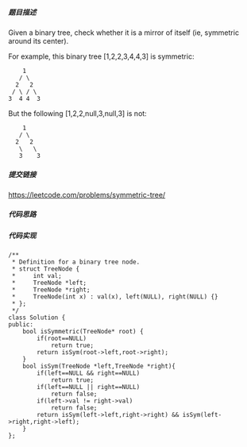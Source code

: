 ##### 题目描述
Given a binary tree, check whether it is a mirror of itself (ie, symmetric around its center).

For example, this binary tree [1,2,2,3,4,4,3] is symmetric:
```
    1
   / \
  2   2
 / \ / \
3  4 4  3
 ```

But the following [1,2,2,null,3,null,3] is not:
```
    1
   / \
  2   2
   \   \
   3    3
```

##### 提交链接

https://leetcode.com/problems/symmetric-tree/


##### 代码思路




##### 代码实现

```
/**
 * Definition for a binary tree node.
 * struct TreeNode {
 *     int val;
 *     TreeNode *left;
 *     TreeNode *right;
 *     TreeNode(int x) : val(x), left(NULL), right(NULL) {}
 * };
 */
class Solution {
public:
    bool isSymmetric(TreeNode* root) {
        if(root==NULL)
            return true;
        return isSym(root->left,root->right);
    }
    bool isSym(TreeNode *left,TreeNode *right){
        if(left==NULL && right==NULL)
            return true;
        if(left==NULL || right==NULL)
            return false;
        if(left->val != right->val)
            return false;
        return isSym(left->left,right->right) && isSym(left->right,right->left);
    }
};


```
